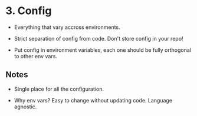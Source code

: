# 3. Config

 - Everything that vary accross environments.

 - Strict separation of config from code. Don't store config in your repo!

 - Put config in environment variables, each one should be fully orthogonal to other env vars.

## Notes

 - Single place for all the configuration.

 - Why env vars? Easy to change without updating code. Language agnostic.

